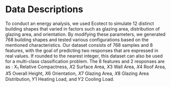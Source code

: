 # Data Descriptions

To conduct an energy analysis, we used Ecotect to simulate 12 distinct building shapes that varied in factors such as glazing area, distribution of glazing area, and orientation. By modifying these parameters, we generated 768 building shapes and tested various configurations based on the mentioned characteristics. Our dataset consists of 768 samples and 8 features, with the goal of predicting two responses that are expressed in real values. If rounded to the nearest integer, this dataset can also be used for a multi-class classification problem. The 8 features and 2 responses are as : X<sub>1</sub> Relative Compactness, 𝑋2 Surface Area, 𝑋3 Wall Area, 𝑋4 Roof Area, 𝑋5 Overall Height, 𝑋6 Orientation, 𝑋7 Glazing Area, 𝑋8 Glazing Area Distribution, 𝑌1 Heating Load, and 𝑌2 Cooling Load.
